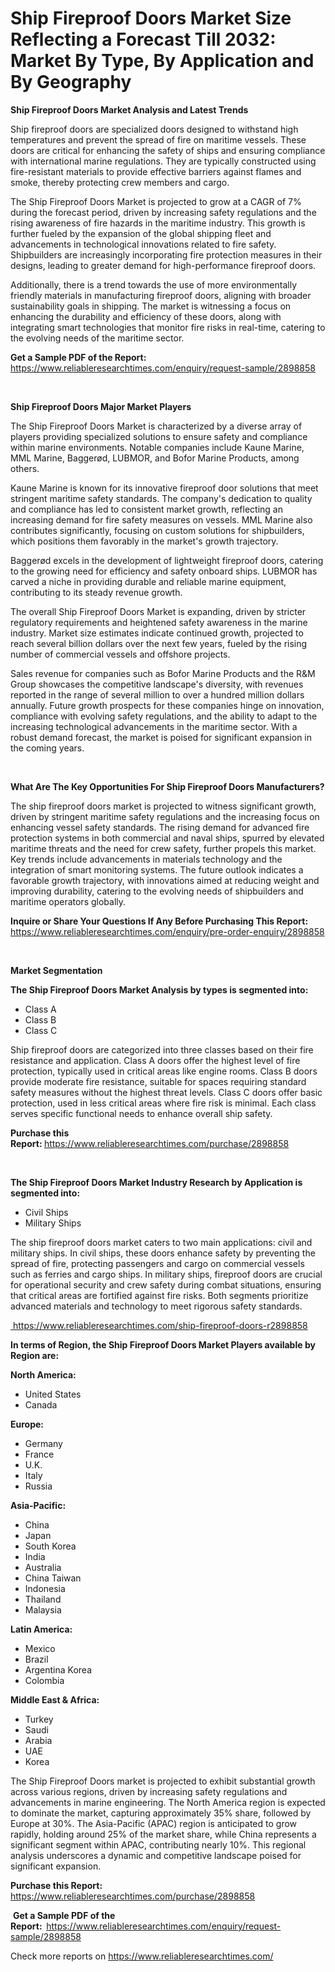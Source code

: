 <p><h1>Ship Fireproof Doors Market Size Reflecting a Forecast Till 2032: Market By Type, By Application and By Geography</h1></p><p><strong>Ship Fireproof Doors Market Analysis and Latest Trends</strong></p>
<p><p>Ship fireproof doors are specialized doors designed to withstand high temperatures and prevent the spread of fire on maritime vessels. These doors are critical for enhancing the safety of ships and ensuring compliance with international marine regulations. They are typically constructed using fire-resistant materials to provide effective barriers against flames and smoke, thereby protecting crew members and cargo.</p><p>The Ship Fireproof Doors Market is projected to grow at a CAGR of 7% during the forecast period, driven by increasing safety regulations and the rising awareness of fire hazards in the maritime industry. This growth is further fueled by the expansion of the global shipping fleet and advancements in technological innovations related to fire safety. Shipbuilders are increasingly incorporating fire protection measures in their designs, leading to greater demand for high-performance fireproof doors. </p><p>Additionally, there is a trend towards the use of more environmentally friendly materials in manufacturing fireproof doors, aligning with broader sustainability goals in shipping. The market is witnessing a focus on enhancing the durability and efficiency of these doors, along with integrating smart technologies that monitor fire risks in real-time, catering to the evolving needs of the maritime sector.</p></p>
<p><strong>Get a Sample PDF of the Report:&nbsp;</strong> <a href="https://www.reliableresearchtimes.com/enquiry/request-sample/2898858?utm_campaign=3219&utm_medium=2&utm_source=Github&utm_content=ia&utm_term=15032025&utm_id=ship-fireproof-doors">https://www.reliableresearchtimes.com/enquiry/request-sample/2898858</a></p>
<p>&nbsp;</p>
<p><strong>Ship Fireproof Doors Major Market Players</strong></p>
<p><p>The Ship Fireproof Doors Market is characterized by a diverse array of players providing specialized solutions to ensure safety and compliance within marine environments. Notable companies include Kaune Marine, MML Marine, Baggerød, LUBMOR, and Bofor Marine Products, among others.</p><p>Kaune Marine is known for its innovative fireproof door solutions that meet stringent maritime safety standards. The company's dedication to quality and compliance has led to consistent market growth, reflecting an increasing demand for fire safety measures on vessels. MML Marine also contributes significantly, focusing on custom solutions for shipbuilders, which positions them favorably in the market's growth trajectory.</p><p>Baggerød excels in the development of lightweight fireproof doors, catering to the growing need for efficiency and safety onboard ships. LUBMOR has carved a niche in providing durable and reliable marine equipment, contributing to its steady revenue growth.</p><p>The overall Ship Fireproof Doors Market is expanding, driven by stricter regulatory requirements and heightened safety awareness in the marine industry. Market size estimates indicate continued growth, projected to reach several billion dollars over the next few years, fueled by the rising number of commercial vessels and offshore projects.</p><p>Sales revenue for companies such as Bofor Marine Products and the R&M Group showcases the competitive landscape's diversity, with revenues reported in the range of several million to over a hundred million dollars annually. Future growth prospects for these companies hinge on innovation, compliance with evolving safety regulations, and the ability to adapt to the increasing technological advancements in the maritime sector. With a robust demand forecast, the market is poised for significant expansion in the coming years.</p></p>
<p>&nbsp;</p>
<p><strong>What Are The Key Opportunities For Ship Fireproof Doors Manufacturers?</strong></p>
<p><p>The ship fireproof doors market is projected to witness significant growth, driven by stringent maritime safety regulations and the increasing focus on enhancing vessel safety standards. The rising demand for advanced fire protection systems in both commercial and naval ships, spurred by elevated maritime threats and the need for crew safety, further propels this market. Key trends include advancements in materials technology and the integration of smart monitoring systems. The future outlook indicates a favorable growth trajectory, with innovations aimed at reducing weight and improving durability, catering to the evolving needs of shipbuilders and maritime operators globally.</p></p>
<p><strong>Inquire or Share Your Questions If Any Before Purchasing This Report:</strong> <a href="https://www.reliableresearchtimes.com/enquiry/pre-order-enquiry/2898858?utm_campaign=3219&utm_medium=2&utm_source=Github&utm_content=ia&utm_term=15032025&utm_id=ship-fireproof-doors">https://www.reliableresearchtimes.com/enquiry/pre-order-enquiry/2898858</a></p>
<p>&nbsp;</p>
<p><strong>Market Segmentation</strong></p>
<p><strong>The Ship Fireproof Doors Market Analysis by types is segmented into:</strong></p>
<p><ul><li> Class A</li><li>Class B</li><li>Class C </li></ul></p>
<p><p>Ship fireproof doors are categorized into three classes based on their fire resistance and application. Class A doors offer the highest level of fire protection, typically used in critical areas like engine rooms. Class B doors provide moderate fire resistance, suitable for spaces requiring standard safety measures without the highest threat levels. Class C doors offer basic protection, used in less critical areas where fire risk is minimal. Each class serves specific functional needs to enhance overall ship safety.</p></p>
<p><strong>Purchase this Report:&nbsp;</strong><a href="https://www.reliableresearchtimes.com/purchase/2898858?utm_campaign=3219&utm_medium=2&utm_source=Github&utm_content=ia&utm_term=15032025&utm_id=ship-fireproof-doors">https://www.reliableresearchtimes.com/purchase/2898858</a></p>
<p>&nbsp;</p>
<p><strong>The Ship Fireproof Doors Market Industry Research by Application is segmented into:</strong></p>
<p><ul><li> Civil Ships</li><li>Military Ships </li></ul></p>
<p><p>The ship fireproof doors market caters to two main applications: civil and military ships. In civil ships, these doors enhance safety by preventing the spread of fire, protecting passengers and cargo on commercial vessels such as ferries and cargo ships. In military ships, fireproof doors are crucial for operational security and crew safety during combat situations, ensuring that critical areas are fortified against fire risks. Both segments prioritize advanced materials and technology to meet rigorous safety standards.</p></p>
<p><a href="https://www.reliableresearchtimes.com/ship-fireproof-doors-r2898858?utm_campaign=3219&utm_medium=2&utm_source=Github&utm_content=ia&utm_term=15032025&utm_id=ship-fireproof-doors">&nbsp;https://www.reliableresearchtimes.com/ship-fireproof-doors-r2898858</a></p>
<p><strong>In terms of Region, the Ship Fireproof Doors Market Players available by Region are:</strong></p>
<p>
    <p> <strong> North America: </strong>
        <ul>
            <li>United States</li>
            <li>Canada</li>
        </ul>
        </p> 
    <p> <strong> Europe: </strong>
        <ul>
            <li>Germany</li>
            <li>France</li>
            <li>U.K.</li>
            <li>Italy</li>
            <li>Russia</li>
        </ul>
        </p> 
    <p> <strong> Asia-Pacific: </strong>
        <ul>
            <li>China</li>
            <li>Japan</li>
            <li>South Korea</li>
            <li>India</li>
            <li>Australia</li>
            <li>China Taiwan</li>
            <li>Indonesia</li>
            <li>Thailand</li>
            <li>Malaysia</li>
        </ul>
        </p> 
    <p> <strong> Latin America: </strong>
        <ul>
            <li>Mexico</li>
            <li>Brazil</li>
            <li>Argentina Korea</li>
            <li>Colombia</li>
        </ul>
        </p> 
    <p> <strong> Middle East & Africa: </strong>
        <ul>
            <li>Turkey</li>
            <li>Saudi</li>
            <li>Arabia</li>
            <li>UAE</li>
            <li>Korea</li>
        </ul>
    </p>
    </p>
<p><p>The Ship Fireproof Doors market is projected to exhibit substantial growth across various regions, driven by increasing safety regulations and advancements in marine engineering. The North America region is expected to dominate the market, capturing approximately 35% share, followed by Europe at 30%. The Asia-Pacific (APAC) region is anticipated to grow rapidly, holding around 25% of the market share, while China represents a significant segment within APAC, contributing nearly 10%. This regional analysis underscores a dynamic and competitive landscape poised for significant expansion.</p></p>
<p><strong>Purchase this Report: </strong><a href="https://www.reliableresearchtimes.com/purchase/2898858?utm_campaign=3219&utm_medium=2&utm_source=Github&utm_content=ia&utm_term=15032025&utm_id=ship-fireproof-doors">https://www.reliableresearchtimes.com/purchase/2898858</a></p>
<p>&nbsp;<strong>Get a Sample PDF of the Report:&nbsp;&nbsp;</strong><a href="https://www.reliableresearchtimes.com/enquiry/request-sample/2898858?utm_campaign=3219&utm_medium=2&utm_source=Github&utm_content=ia&utm_term=15032025&utm_id=ship-fireproof-doors">https://www.reliableresearchtimes.com/enquiry/request-sample/2898858</a></p>
<p><strong></strong></p>
<p>Check more reports on <a href="https://www.reliableresearchtimes.com/?utm_campaign=3219&utm_medium=2&utm_source=Github&utm_content=ia&utm_term=15032025&utm_id=ship-fireproof-doors">https://www.reliableresearchtimes.com/</a></p>